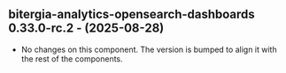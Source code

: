   ## bitergia-analytics-opensearch-dashboards 0.33.0-rc.2 - (2025-08-28)
  
  * No changes on this component. The version is bumped to align it
    with the rest of the components.

